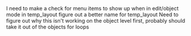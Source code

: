 I need to make a check for menu items to show up when in edit/object mode in temp_layout
figure out a better name for temp_layout
Need to figure out why this isn't working on the object level first, probably should take it out of the objects for loops